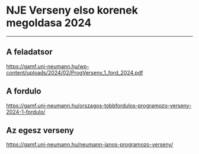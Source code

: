# NJE Verseny elso korenek megoldasa 2024
---
## A feladatsor
https://gamf.uni-neumann.hu/wp-content/uploads/2024/02/ProgVerseny_1_ford_2024.pdf

## A fordulo
https://gamf.uni-neumann.hu/orszagos-tobbfordulos-programozo-verseny-2024-1-fordulo/

## Az egesz verseny
https://gamf.uni-neumann.hu/neumann-janos-programozo-verseny/
